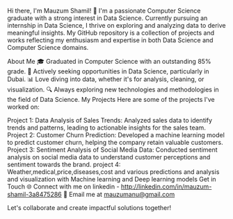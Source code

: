 Hi there, I'm Mauzum Shamil! 👋
I'm a passionate Computer Science graduate with a strong interest in Data Science. Currently pursuing an internship in Data Science, I thrive on exploring and analyzing data to derive meaningful insights. My GitHub repository is a collection of projects and works reflecting my enthusiasm and expertise in both Data Science and Computer Science domains.

About Me
🎓 Graduated in Computer Science with an outstanding 85% grade.
💼 Actively seeking opportunities in Data Science, particularly in Dubai.
📊 Love diving into data, whether it's for analysis, cleaning, or visualization.
🔍 Always exploring new technologies and methodologies in the field of Data Science.
My Projects
Here are some of the projects I've worked on:

Project 1: Data Analysis of Sales Trends: Analyzed sales data to identify trends and patterns, leading to actionable insights for the sales team.
Project 2: Customer Churn Prediction: Developed a machine learning model to predict customer churn, helping the company retain valuable customers.
Project 3: Sentiment Analysis of Social Media Data: Conducted sentiment analysis on social media data to understand customer perceptions and sentiment towards the brand.
project 4: Weather,medical,price,diseases,cost and various predictions and analysis and visualization with Machine learning and Deep learning models
Get in Touch
🌐 Connect with me on linkedin - http://linkedin.com/in/mauzum-shamil-3a8475286
📧 Email me at mauzumanu@gmail.com

Let's collaborate and create impactful solutions together!

<!--
**mauzumshamil/mauzumshamil** is a ✨ _special_ ✨ repository because its `README.md` (this file) appears on your GitHub profile.

Here are some ideas to get you started:

- 🔭 I’m currently working on ...
- 🌱 I’m currently learning ...
- 👯 I’m looking to collaborate on ...
- 🤔 I’m looking for help with ...
- 💬 Ask me about ...
- 📫 How to reach me: ...
- 😄 Pronouns: ...
- ⚡ Fun fact: ...
-->

